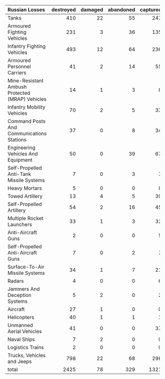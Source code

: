 | Russian Losses                                   |   destroyed |   damaged |   abandoned |   captured |   total |
|:-------------------------------------------------|------------:|----------:|------------:|-----------:|--------:|
| Tanks                                            |         410 |        22 |          55 |        247 |     734 |
| Armoured Fighting Vehicles                       |         231 |         3 |          36 |        135 |     405 |
| Infantry Fighting Vehicles                       |         493 |        12 |          64 |        236 |     805 |
| Armoured Personnel Carriers                      |          41 |         2 |          14 |         55 |     112 |
| Mine-Resistant Ambush Protected  (MRAP) Vehicles |          14 |         1 |           3 |          8 |      26 |
| Infantry Mobility Vehicles                       |          70 |         2 |           5 |         33 |     110 |
| Command Posts And Communications Stations        |          37 |         0 |           8 |         34 |      79 |
| Engineering Vehicles And Equipment               |          50 |         0 |          39 |         67 |     156 |
| Self-Propelled Anti-Tank Missile Systems         |           7 |         0 |           3 |          7 |      17 |
| Heavy Mortars                                    |           5 |         0 |           0 |          8 |      13 |
| Towed Artillery                                  |          13 |         4 |           5 |         39 |      61 |
| Self-Propelled Artillery                         |          54 |         2 |          16 |         45 |     117 |
| Multiple Rocket Launchers                        |          33 |         1 |           3 |         32 |      69 |
| Anti-Aircraft Guns                               |           2 |         0 |           0 |          5 |       7 |
| Self-Propelled Anti-Aircraft Guns                |           7 |         0 |           2 |          7 |      16 |
| Surface-To-Air Missile Systems                   |          34 |         1 |           7 |         21 |      63 |
| Radars                                           |           4 |         0 |           0 |          6 |      10 |
| Jammers And Deception Systems                    |           5 |         2 |           0 |          2 |       9 |
| Aircraft                                         |          27 |         1 |           0 |          0 |      28 |
| Helicopters                                      |          40 |         1 |           1 |          1 |      43 |
| Unmanned Aerial Vehicles                         |          41 |         0 |           0 |         37 |      78 |
| Naval Ships                                      |           7 |         2 |           0 |          0 |       9 |
| Logistics Trains                                 |           2 |         0 |           0 |          0 |       2 |
| Trucks, Vehicles and Jeeps                       |         798 |        22 |          68 |        296 |    1184 |
| total                                            |        2425 |        78 |         329 |       1321 |    4153 |